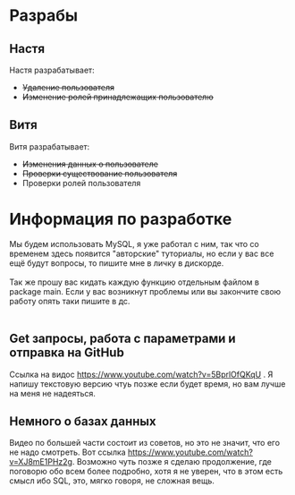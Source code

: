 # Разрабы
## Настя
Настя разрабатывает:<br>
- ~~Удаление пользователя~~<br>
- ~~Изменение ролей принадлежащих пользователю~~<br>
## Витя
Витя разрабатывает:<br>
- ~~Изменения данных о пользователе~~<br>
- ~~Проверки существование пользователя~~<br>
- Проверки ролей пользователя<br>

# Информация по разработке
  Мы будем использовать MySQL, я уже работал с ним, так что со временем здесь появится "авторские" туториалы, но если у вас все ещё будут вопросы, то пишите мне в личку в дискорде.<br><br>
  Так же прошу вас кидать каждую функцию отдельным файлом в package main. Если у вас возникнут проблемы или вы закончите свою работу опять таки пишите в дс.
  <br><br>
## Get запросы, работа с параметрами и отправка на GitHub
Ссылка на видос https://www.youtube.com/watch?v=5BprlOfQKqU . Я напишу текстовую версию чтуь позже если будет время, но вам лучше на меня не надеяться.
## Немного о базах данных
Видео по большей части состоит из советов, но это не значит, что его не надо смотреть. Вот ссылка https://www.youtube.com/watch?v=XJ8mE1PHz2g. Возможно чуть позже я сделаю продолжение, где поговорю обо всем более подробно, хотя я не уверен, что в этом есть смысл ибо SQL, это, мягко говоря, не сложная вещь.
